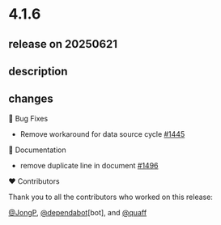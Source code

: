 # 4.1.6

## release on 20250621
## description
## changes
🐞 Bug Fixes

* Remove workaround for data source cycle <a href="https://github.com/spring-cloud/spring-cloud-commons/pull/1445" data-hovercard-type="pull_request" data-hovercard-url="/spring-cloud/spring-cloud-commons/pull/1445/hovercard">#1445</a>

📔 Documentation

* remove duplicate line in document <a href="https://github.com/spring-cloud/spring-cloud-commons/pull/1496" data-hovercard-type="pull_request" data-hovercard-url="/spring-cloud/spring-cloud-commons/pull/1496/hovercard">#1496</a>

❤️ Contributors

Thank you to all the contributors who worked on this release:

<a class="user-mention notranslate" data-hovercard-type="user" data-hovercard-url="/users/JongP/hovercard" data-octo-click="hovercard-link-click" data-octo-dimensions="link_type:self" href="https://github.com/JongP">@JongP</a>, <a class="user-mention notranslate" data-hovercard-type="organization" data-hovercard-url="/orgs/dependabot/hovercard" data-octo-click="hovercard-link-click" data-octo-dimensions="link_type:self" href="https://github.com/dependabot">@dependabot</a>[bot], and <a class="user-mention notranslate" data-hovercard-type="user" data-hovercard-url="/users/quaff/hovercard" data-octo-click="hovercard-link-click" data-octo-dimensions="link_type:self" href="https://github.com/quaff">@quaff</a>

